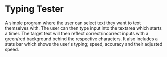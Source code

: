 # Typing Tester

A simple program where the user can select text they want to text themselves with. The user can then type input into the textarea which starts a timer. The target text will then reflect correct/incorrect inputs with a green/red background behind the respective characters. It also includes a stats bar which shows the user's typing; speed, accuracy and their adjusted speed.
